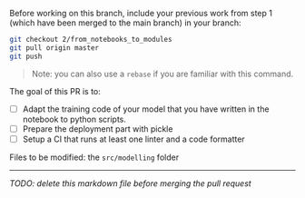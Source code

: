 Before working on this branch, include your previous work from step 1 (which have been merged to the main branch) in your branch:

```bash
git checkout 2/from_notebooks_to_modules
git pull origin master
git push
```

> Note: you can also use a `rebase` if you are familiar with this command.

The goal of this PR is to:

- [ ] Adapt the training code of your model that you have written in the notebook to python scripts.
- [ ] Prepare the deployment part with pickle
- [ ] Setup a CI that runs at least one linter and a code formatter

Files to be modified: the `src/modelling` folder

___

*TODO: delete this markdown file before merging the pull request*
